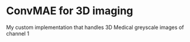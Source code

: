 # ConvMAE for 3D imaging

My custom implementation that handles 3D Medical greyscale images of channel 1
